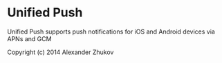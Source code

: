 Unified Push
========================
Unified Push supports push notifications for iOS and Android devices via APNs and GCM

Copyright (c) 2014 Alexander Zhukov
